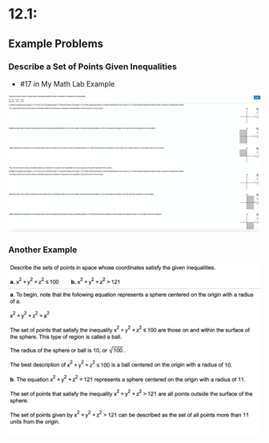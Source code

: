 # 12.1:

## Example Problems

### Describe a Set of Points Given Inequalities

* \#17 in My Math Lab Example

![](../../../.gitbook/assets/image%20%28265%29.png)

### Another Example

![](../../../.gitbook/assets/image%20%28283%29.png)

